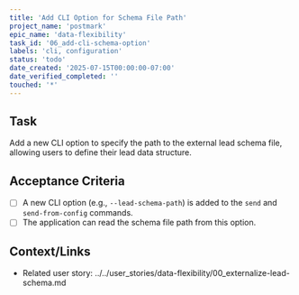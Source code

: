 ```yaml
---
title: 'Add CLI Option for Schema File Path'
project_name: 'postmark'
epic_name: 'data-flexibility'
task_id: '06_add-cli-schema-option'
labels: 'cli, configuration'
status: 'todo'
date_created: '2025-07-15T00:00:00-07:00'
date_verified_completed: ''
touched: '*'
---
```


## Task

Add a new CLI option to specify the path to the external lead schema file, allowing users to define their lead data structure.

## Acceptance Criteria

- [ ] A new CLI option (e.g., `--lead-schema-path`) is added to the `send` and `send-from-config` commands.
- [ ] The application can read the schema file path from this option.

## Context/Links

- Related user story: ../../user_stories/data-flexibility/00_externalize-lead-schema.md
